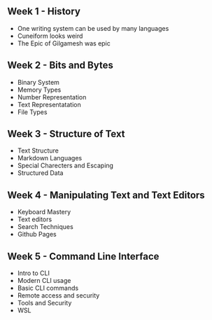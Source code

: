 ## Week 1 - History
- One writing system can be used by many languages
- Cuneiform looks weird
- The Epic of Gilgamesh was epic
## Week 2 - Bits and Bytes
- Binary System
- Memory Types
- Number Representation
- Text Representatation
- File Types
##  Week 3 - Structure of Text
- Text Structure
- Markdown Languages
- Special Charecters and Escaping
- Structured Data
## Week 4 - Manipulating Text and Text Editors
- Keyboard Mastery
- Text editors
- Search Techniques
- Github Pages
## Week 5 - Command Line Interface
- Intro to CLI
- Modern CLI usage
- Basic CLI commands
- Remote access and security
- Tools and Security
- WSL
